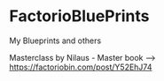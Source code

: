 # FactorioBluePrints
My Blueprints and others

Masterclass by Nilaus - Master book --> https://factoriobin.com/post/Y52EhJ74
